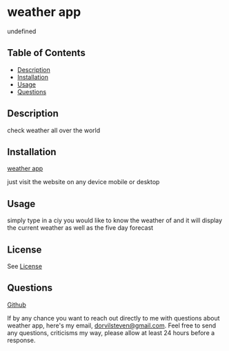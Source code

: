 # weather app
  undefined

  ## Table of Contents
  
  - [Description](#Description)
  - [Installation](#Installation)
  - [Usage](#Usage)
  - [Questions](#Questions)
  
  ## Description 
  check weather all over the world

  ## Installation
  [weather app](https://dorvilsteven.github.io/weather-app/)
  
  just visit the website on any device mobile or desktop

  ## Usage
  simply type in a ciy you would like to know the weather of and it will display the current weather as well as the five day forecast

  ## License 
See [License](undefined)

  ## Questions
  
  [Github](https://www.github.com/dorvilsteven)
  
  If by any chance you want to reach out directly to me with questions about weather app, here's my email, dorvilsteven@gmail.com. Feel free to send any questions, criticisms  my way, please allow at least 24 hours before a response.